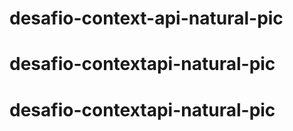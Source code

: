 # desafio-context-api-natural-pic
# desafio-contextapi-natural-pic
# desafio-contextapi-natural-pic
